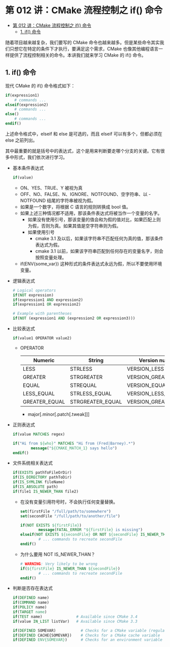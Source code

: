 # 第 012 讲：CMake 流程控制之 if() 命令
- [第 012 讲：CMake 流程控制之 if() 命令](#第-012-讲cmake-流程控制之-if-命令)
  - [1. if() 命令](#1-if-命令)

随着项目越来越复杂，我们要写的 CMake 命令也越来越多。但是某些命令其实我们只想它在特定的条件下才执行，要满足这个需求，CMake 也像其他编程语言一样提供了流程控制相关的命令。本讲我们就来学习 CMake 的 if() 命令。

## 1. if() 命令

现代 CMake 的 if() 命令格式如下：
```cmake
if(expression1)
    # commands ...
elseif(expression2)
    # commands ...
else()
    # commands ...
endif()
```
上述命令格式中，elseif 和 else 是可选的，而且 elseif 可以有多个，但都必须在 else 之前列出。

其中最重要的就是括号中的表达式，这个是用来判断要走哪个分支的关键。它有很多中形式，我们依次进行学习。

- 基本条件表达式
  
    ```cmake
    if(value)
    ```
    
    - ON、YES、TRUE、Y 被视为真
    - OFF、NO、FALSE、N、IGNORE、NOTFOUND、空字符串、以 -NOTFOUND 结尾的字符串被视为假。
    - 如果是一个数字，将根据 C 语言的规则转换成 bool 值。
    - 如果上述三种情况都不适用，那该条件表达式将被当作一个变量的名字。
        - 如果没有使用引号，那该变量的值会和为假的值对比，如果匹配上则为假，否则为真。如果其值是空字符串则为假。
        - 如果使用引号
            - cmake 3.1 及以后，如果该字符串不匹配任何为真的值，那该条件表达式为假。
            - cmake 3.1 以前，如果该字符串匹配到任何存在的变量名字，则会按照变量处理。
    - if(ENV{some_var}) 这种形式的条件表达式永远为假，所以不要使用环境变量。

- 逻辑表达式
  
    ```cmake
    # Logical operators
    if(NOT expression)
    if(expression1 AND expression2)
    if(expression1 OR expression2)
    
    # Example with parentheses
    if(NOT (expression1 AND (expression2 OR expression3)))
    ```
- 比较表达式
  
    ```cmake
    if(value1 OPERATOR value2)
    ```
    
    - OPERATOR
      
      
        | Numeric | String | Version numbers | Path |
        | --- | --- | --- | --- |
        | LESS | STRLESS | VERSION_LESS |  |
        | GREATER | STRGREATER | VERSION_GREATER |  |
        | EQUAL | STREQUAL | VERSION_EQUAL | PATH_EQUAL |
        | LESS_EQUAL | STRLESS_EQUAL | VERSION_LESS_EQUAL |  |
        | GREATER_EQUAL | STRGREATER_EQUAL | VERSION_GREATER_EQUAL |  |
        - major[.minor[.patch[.tweak]]]

- 正则表达式
  
    ```cmake
    if(value MATCHES regex)
    ```
    
    ```cmake
    if("Hi from ${who}" MATCHES "Hi from (Fred|Barney).*")
    		message("${CMAKE_MATCH_1} says hello")
    endif()
    ```

- 文件系统相关表达式
  
    ```cmake
    if(EXISTS pathToFileOrDir)
    if(IS_DIRECTORY pathToDir)
    if(IS_SYMLINK fileName)
    if(IS_ABSOLUTE path)
    if(file1 IS_NEWER_THAN file2)
    ```
    
    - 在没有变量引用符号时，不会执行任何变量替换。
    
        ```cmake
        set(firstFile "/full/path/to/somewhere")
        set(secondFile "/full/path/to/another/file")
        
        if(NOT EXISTS ${firstFile})
                message(FATAL_ERROR "${firstFile} is missing")
        elseif(NOT EXISTS ${secondFile} OR NOT ${secondFile} IS_NEWER_THAN ${firstFile})
                # ... commands to recreate secondFile
        endif()
        ```
    
    - 为什么要用 NOT IS_NEWER_THAN？
      
        ```cmake
        # WARNING: Very likely to be wrong
        if(${firstFile} IS_NEWER_THAN ${secondFile})
        		# ... commands to recreate secondFile
        endif()
        ```

- 判断是否存在表达式
  
    ```cmake
    if(DEFINED name)
    if(COMMAND name)
    if(POLICY name)
    if(TARGET name)
    if(TEST name)               # Available since CMake 3.4
    if(value IN_LIST listVar)   # Available since CMake 3.3
    ```
    
    ```cmake
    if(DEFINED SOMEVAR)           # Checks for a CMake variable (regular or cache)
    if(DEFINED CACHE{SOMEVAR})    # Checks for a CMake cache variable
    if(DEFINED ENV{SOMEVAR})      # Checks for an environment variable
    ```